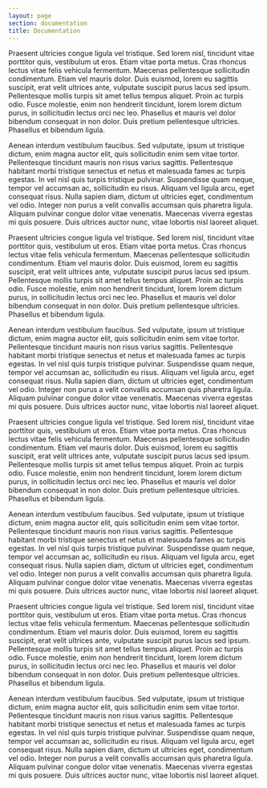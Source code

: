 ```yaml
---
layout: page
section: documentation
title: Documentation
---
```


Praesent ultricies congue ligula vel tristique. Sed lorem nisl, tincidunt vitae porttitor quis, vestibulum ut eros. Etiam vitae porta metus. Cras rhoncus lectus vitae felis vehicula fermentum. Maecenas pellentesque sollicitudin condimentum. Etiam vel mauris dolor. Duis euismod, lorem eu sagittis suscipit, erat velit ultrices ante, vulputate suscipit purus lacus sed ipsum. Pellentesque mollis turpis sit amet tellus tempus aliquet. Proin ac turpis odio. Fusce molestie, enim non hendrerit tincidunt, lorem lorem dictum purus, in sollicitudin lectus orci nec leo. Phasellus et mauris vel dolor bibendum consequat in non dolor. Duis pretium pellentesque ultricies. Phasellus et bibendum ligula.

Aenean interdum vestibulum faucibus. Sed vulputate, ipsum ut tristique dictum, enim magna auctor elit, quis sollicitudin enim sem vitae tortor. Pellentesque tincidunt mauris non risus varius sagittis. Pellentesque habitant morbi tristique senectus et netus et malesuada fames ac turpis egestas. In vel nisl quis turpis tristique pulvinar. Suspendisse quam neque, tempor vel accumsan ac, sollicitudin eu risus. Aliquam vel ligula arcu, eget consequat risus. Nulla sapien diam, dictum ut ultricies eget, condimentum vel odio. Integer non purus a velit convallis accumsan quis pharetra ligula. Aliquam pulvinar congue dolor vitae venenatis. Maecenas viverra egestas mi quis posuere. Duis ultrices auctor nunc, vitae lobortis nisl laoreet aliquet.

Praesent ultricies congue ligula vel tristique. Sed lorem nisl, tincidunt vitae porttitor quis, vestibulum ut eros. Etiam vitae porta metus. Cras rhoncus lectus vitae felis vehicula fermentum. Maecenas pellentesque sollicitudin condimentum. Etiam vel mauris dolor. Duis euismod, lorem eu sagittis suscipit, erat velit ultrices ante, vulputate suscipit purus lacus sed ipsum. Pellentesque mollis turpis sit amet tellus tempus aliquet. Proin ac turpis odio. Fusce molestie, enim non hendrerit tincidunt, lorem lorem dictum purus, in sollicitudin lectus orci nec leo. Phasellus et mauris vel dolor bibendum consequat in non dolor. Duis pretium pellentesque ultricies. Phasellus et bibendum ligula.

Aenean interdum vestibulum faucibus. Sed vulputate, ipsum ut tristique dictum, enim magna auctor elit, quis sollicitudin enim sem vitae tortor. Pellentesque tincidunt mauris non risus varius sagittis. Pellentesque habitant morbi tristique senectus et netus et malesuada fames ac turpis egestas. In vel nisl quis turpis tristique pulvinar. Suspendisse quam neque, tempor vel accumsan ac, sollicitudin eu risus. Aliquam vel ligula arcu, eget consequat risus. Nulla sapien diam, dictum ut ultricies eget, condimentum vel odio. Integer non purus a velit convallis accumsan quis pharetra ligula. Aliquam pulvinar congue dolor vitae venenatis. Maecenas viverra egestas mi quis posuere. Duis ultrices auctor nunc, vitae lobortis nisl laoreet aliquet.

Praesent ultricies congue ligula vel tristique. Sed lorem nisl, tincidunt vitae porttitor quis, vestibulum ut eros. Etiam vitae porta metus. Cras rhoncus lectus vitae felis vehicula fermentum. Maecenas pellentesque sollicitudin condimentum. Etiam vel mauris dolor. Duis euismod, lorem eu sagittis suscipit, erat velit ultrices ante, vulputate suscipit purus lacus sed ipsum. Pellentesque mollis turpis sit amet tellus tempus aliquet. Proin ac turpis odio. Fusce molestie, enim non hendrerit tincidunt, lorem lorem dictum purus, in sollicitudin lectus orci nec leo. Phasellus et mauris vel dolor bibendum consequat in non dolor. Duis pretium pellentesque ultricies. Phasellus et bibendum ligula.

Aenean interdum vestibulum faucibus. Sed vulputate, ipsum ut tristique dictum, enim magna auctor elit, quis sollicitudin enim sem vitae tortor. Pellentesque tincidunt mauris non risus varius sagittis. Pellentesque habitant morbi tristique senectus et netus et malesuada fames ac turpis egestas. In vel nisl quis turpis tristique pulvinar. Suspendisse quam neque, tempor vel accumsan ac, sollicitudin eu risus. Aliquam vel ligula arcu, eget consequat risus. Nulla sapien diam, dictum ut ultricies eget, condimentum vel odio. Integer non purus a velit convallis accumsan quis pharetra ligula. Aliquam pulvinar congue dolor vitae venenatis. Maecenas viverra egestas mi quis posuere. Duis ultrices auctor nunc, vitae lobortis nisl laoreet aliquet.

Praesent ultricies congue ligula vel tristique. Sed lorem nisl, tincidunt vitae porttitor quis, vestibulum ut eros. Etiam vitae porta metus. Cras rhoncus lectus vitae felis vehicula fermentum. Maecenas pellentesque sollicitudin condimentum. Etiam vel mauris dolor. Duis euismod, lorem eu sagittis suscipit, erat velit ultrices ante, vulputate suscipit purus lacus sed ipsum. Pellentesque mollis turpis sit amet tellus tempus aliquet. Proin ac turpis odio. Fusce molestie, enim non hendrerit tincidunt, lorem lorem dictum purus, in sollicitudin lectus orci nec leo. Phasellus et mauris vel dolor bibendum consequat in non dolor. Duis pretium pellentesque ultricies. Phasellus et bibendum ligula.

Aenean interdum vestibulum faucibus. Sed vulputate, ipsum ut tristique dictum, enim magna auctor elit, quis sollicitudin enim sem vitae tortor. Pellentesque tincidunt mauris non risus varius sagittis. Pellentesque habitant morbi tristique senectus et netus et malesuada fames ac turpis egestas. In vel nisl quis turpis tristique pulvinar. Suspendisse quam neque, tempor vel accumsan ac, sollicitudin eu risus. Aliquam vel ligula arcu, eget consequat risus. Nulla sapien diam, dictum ut ultricies eget, condimentum vel odio. Integer non purus a velit convallis accumsan quis pharetra ligula. Aliquam pulvinar congue dolor vitae venenatis. Maecenas viverra egestas mi quis posuere. Duis ultrices auctor nunc, vitae lobortis nisl laoreet aliquet.


